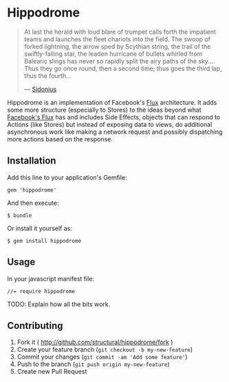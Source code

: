 # Hippodrome

> At last the herald with loud blare of trumpet calls forth the impatient teams
> and launches the fleet chariots into the field. The swoop of forked lightning,
> the arrow sped by Scythian string, the trail of the swiftly-falling star, the
> leaden hurricane of bullets whirled from Balearic slings has never so rapidly
> split the airy paths of the sky.&hellip; Thus they go once round, then a
> second time; thus goes the third lap, thus the fourth&hellip;
>
> &mdash; [Sidonius](http://skookumpete.com/chariots.htm)

Hippodrome is an implementation of Facebook's
[Flux](http://facebook.github.io/flux/docs/overview.html)
architecture.  It adds some more structure (especially to Stores) to the ideas
beyond what [Facebook's Flux](https://github.com/facebook/flux) has and
includes Side Effects, objects that can respond to Actions (like Stores) but
instead of exposing data to views, do additional asynchronous work like
making a network request and possibly dispatching more actions based on the
response.

## Installation

Add this line to your application's Gemfile:

    gem 'hippodrome'

And then execute:

    $ bundle

Or install it yourself as:

    $ gem install hippodrome

## Usage

In your javascript manifest file:

    //= require hippodrome

TODO: Explain how all the bits work.

## Contributing

1. Fork it ( http://github.com/structural/hippodrome/fork )
2. Create your feature branch (`git checkout -b my-new-feature`)
3. Commit your changes (`git commit -am 'Add some feature'`)
4. Push to the branch (`git push origin my-new-feature`)
5. Create new Pull Request
